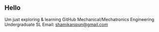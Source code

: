 ## Hello

Um just exploring & learning GitHub
Mechanical/Mechatronics Engineering Undergraduate
SL
Email: shamikanipun@gmail.com

